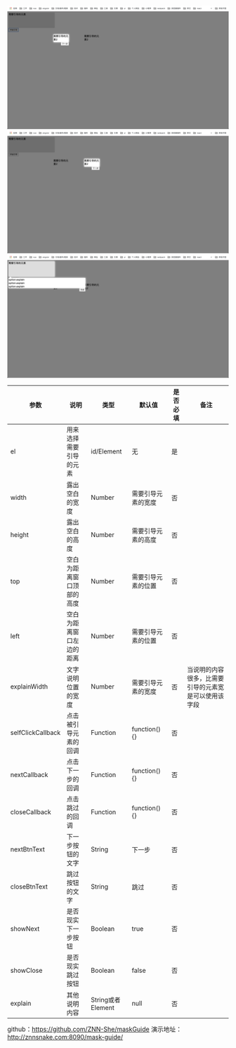 <img src="./img/1.png" />
<img src="./img/2.png" />
<img src="./img/3.png" />

参数  | 说明 | 类型 | 默认值 | 是否必填 | 备注
---- |----- | ----|------ | ------- | ----
el   | 用来选择需要引导的元素 | id/Element | 无 | 是 | 
width | 露出空白的宽度 | Number | 需要引导元素的宽度 | 否 | 
height | 露出空白的高度 | Number | 需要引导元素的高度 | 否 | 
top | 空白为距离窗口顶部的高度 | Number | 需要引导元素的位置 | 否 | 
left | 空白为距离窗口左边的距离 | Number | 需要引导元素的位置 | 否 |  
explainWidth | 文字说明位置的宽度 | Number | 需要引导元素的宽度 | 否 |  当说明的内容很多，比需要引导的元素宽是可以使用该字段
selfClickCallback | 点击被引导元素的回调 | Function | function(){} | 否 |
nextCallback | 点击下一步的回调 | Function | function(){} | 否 |
closeCallback | 点击跳过的回调 | Function | function(){} | 否 |
nextBtnText | 下一步按钮的文字 | String | 下一步 | 否 |
closeBtnText | 跳过按钮的文字 | String | 跳过 | 否 |
showNext | 是否现实下一步按钮 | Boolean | true | 否 |
showClose | 是否现实跳过按钮 | Boolean | false | 否 |
explain | 其他说明内容 | String或者Element | null | 否 |

github：https://github.com/ZNN-She/maskGuide
演示地址：http://znnsnake.com:8090/mask-guide/
